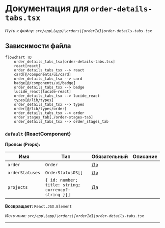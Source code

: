 # Документация для `order-details-tabs.tsx`

*Путь к файлу: `src/app\(app)\orders\[orderId]\order-details-tabs.tsx`*

## Зависимости файла

```mermaid
flowchart TD
    order_details_tabs_tsx[order-details-tabs.tsx]
    react[react]
    order_details_tabs_tsx --> react
    card[@/components/ui/card]
    order_details_tabs_tsx --> card
    badge[@/components/ui/badge]
    order_details_tabs_tsx --> badge
    lucide_react[lucide-react]
    order_details_tabs_tsx --> lucide_react
    types[@/lib/types]
    order_details_tabs_tsx --> types
    order[@/lib/types/order]
    order_details_tabs_tsx --> order
    order_stages_tab[./order-stages-tab]
    order_details_tabs_tsx --> order_stages_tab
```

### `default` (ReactComponent)

**Пропсы (Props):**

| Имя | Тип | Обязательный | Описание |
|---|---|---|---|
| `order` | `Order` | Да |  |
| `orderStatuses` | `OrderStatusOS[]` | Да |  |
| `projects` | `{ id: number; title: string; currency?: string }[]` | Да |  |

**Возвращает:** `React.JSX.Element`

*Источник: `src/app\(app)\orders\[orderId]\order-details-tabs.tsx`*

---
